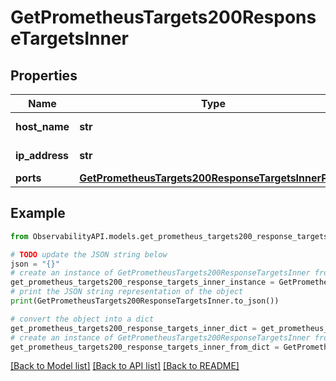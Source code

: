 # GetPrometheusTargets200ResponseTargetsInner


## Properties

Name | Type | Description | Notes
------------ | ------------- | ------------- | -------------
**host_name** | **str** | Target hostname | [optional] 
**ip_address** | **str** | Target IP address | [optional] 
**ports** | [**GetPrometheusTargets200ResponseTargetsInnerPorts**](GetPrometheusTargets200ResponseTargetsInnerPorts.md) |  | [optional] 

## Example

```python
from ObservabilityAPI.models.get_prometheus_targets200_response_targets_inner import GetPrometheusTargets200ResponseTargetsInner

# TODO update the JSON string below
json = "{}"
# create an instance of GetPrometheusTargets200ResponseTargetsInner from a JSON string
get_prometheus_targets200_response_targets_inner_instance = GetPrometheusTargets200ResponseTargetsInner.from_json(json)
# print the JSON string representation of the object
print(GetPrometheusTargets200ResponseTargetsInner.to_json())

# convert the object into a dict
get_prometheus_targets200_response_targets_inner_dict = get_prometheus_targets200_response_targets_inner_instance.to_dict()
# create an instance of GetPrometheusTargets200ResponseTargetsInner from a dict
get_prometheus_targets200_response_targets_inner_from_dict = GetPrometheusTargets200ResponseTargetsInner.from_dict(get_prometheus_targets200_response_targets_inner_dict)
```
[[Back to Model list]](../README.md#documentation-for-models) [[Back to API list]](../README.md#documentation-for-api-endpoints) [[Back to README]](../README.md)


